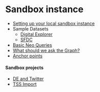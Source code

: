 # Sandbox instance


* [Setting up your local sandbox instance]()
* Sample Datasets
    * [Digital Explorer]()
    * [SFDC]()
* [Basic Neo Queries](basicQueries.md)
* [What should we ask the Graph?](GraphAnalytics.md)
* [Anchor points](anchorPoints.md)

#### Sandbox projects
* [DE and Twitter](Projects/DETwitter.md)
* [TSS Import](https://github.dxc.com/ArchitectureOffice/DigitalExplorer_TSS_Integration)